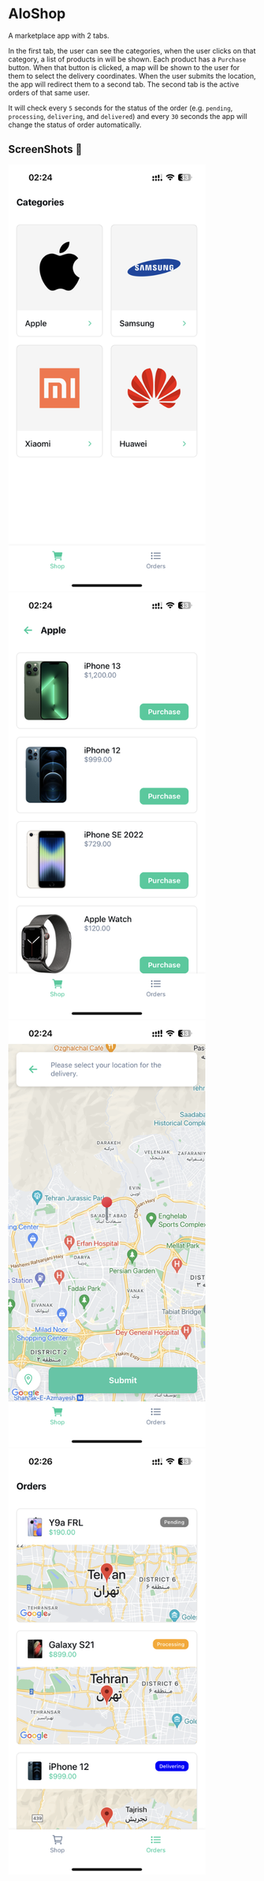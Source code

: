 # AloShop

A marketplace app with 2 tabs.

In the first tab, the user can see
the categories, when the user clicks on that category, a list of
products in will be shown. Each product has a `Purchase` button.
When that button is clicked, a map will be shown to the user for
them to select the delivery coordinates. When the user submits
the location, the app will redirect them to a second tab. The
second tab is the active orders of that same user.

It will check every `5` seconds for the status of the order (e.g. `pending`, `processing`, `delivering`, and `delivered`) and every `30` seconds the app will change the status of order automatically.

## ScreenShots 📱

<img src="https://raw.githubusercontent.com/Farzin-Firoozi/AloShop/master/screenshots/categories.png" width="400px" />

<img src="https://raw.githubusercontent.com/Farzin-Firoozi/AloShop/master/screenshots/products.png" width="400px" />

<img src="https://raw.githubusercontent.com/Farzin-Firoozi/AloShop/master/screenshots/address.png" width="400px" />

<img src="https://raw.githubusercontent.com/Farzin-Firoozi/AloShop/master/screenshots/orders.png" width="400px" />
